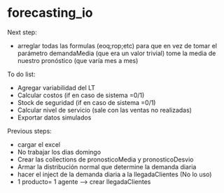 # forecasting_io

Next step: 
* arreglar todas las formulas (eoq;rop;etc) para que en vez de tomar el parámetro demandaMedia (que era un valor trivial) tome la media de nuestro pronóstico (que varía mes a mes)


To do list:
* Agregar variabilidad del LT
* Calcular costos (if en caso de sistema =0/1)
* Stock de seguridad (if en caso de sistema =0/1)
* Calcular nivel de servicio (sale con las ventas no realizadas)
* Exportar datos simulados


Previous steps:
  * cargar el excel 
  * No trabajar los dias domingo
  * Crear las collections de pronosticoMedia y pronosticoDesvio
  * Armar la distribución normal que determine la demanda diaria
  * hacer el inject de la demanda diaria a la llegadaClientes (No lo uso)
  * 1 producto= 1 agente --> crear llegadaClientes
